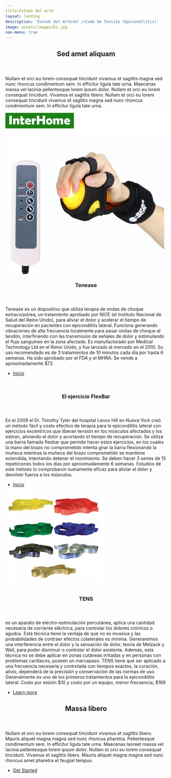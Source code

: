```yaml
---
title:Estado del Arte
layout: landing
description: 'Estado del Arte<br />Codo De Tenista (Epicondilitis)'
image: assets/images/E1.jpg
nav-menu: true
---
```


<!-- Main -->
<div id="main">

<!-- One -->
<section id="one">
	<div class="inner">
		<header class="major">
			<h2>Sed amet aliquam</h2>
		</header>
		<p>Nullam et orci eu lorem consequat tincidunt vivamus et sagittis magna sed nunc rhoncus condimentum sem. In efficitur ligula tate urna. Maecenas massa vel lacinia pellentesque lorem ipsum dolor. Nullam et orci eu lorem consequat tincidunt. Vivamus et sagittis libero. Nullam et orci eu lorem consequat tincidunt vivamus et sagittis magna sed nunc rhoncus condimentum sem. In efficitur ligula tate urna.</p>
	</div>
</section>

<!-- Two -->
<section id="two" class="spotlights">
	<section>
		<a href="generic.html" class="image">
			<img src="assets/images/A1.jpg" alt="" data-position="center center" />
		</a>
		<div class="content">
			<div class="inner">
				<header class="major">
					<h3>Tenease</h3>
				</header>
				<p>Tenease es un dispositivo que utiliza terapia de ondas de choque extracorpórea, un tratamiento aprobado por NICE (el Instituto Nacional de Salud del Reino Unido), para aliviar el dolor y acelerar el tiempo de recuperación en pacientes con epicondilitis lateral.  Funciona generando vibraciones de alta frecuencia localmente para pasar ondas de choque al tendón, interfiriendo con las transmisión de señales de dolor y estimulando el flujo sanguíneo en la zona afectada. Es manufacturado por Medical Technology Ltd en el Reino Unido, y fue lanzado al mercado en el 2010. Su uso recomendado es de 3 tratamientos de 10 minutos cada día por hasta 6 semanas.  Ha sido aprobado por el FDA y el MHRA. Se vende a aproximadamente $72.</p>
				<ul class="actions">
					<li><a href="generic.html" class="button">Inicio</a></li>
				</ul>
			</div>
		</div>
	</section>
	<section>
		<a href="generic.html" class="image">
			<img src="assets/images/A2.jpg" alt="" data-position="top center" />
		</a>
		<div class="content">
			<div class="inner">
				<header class="major">
					<h3>El ejercicio FlexBar</h3>
				</header>
				<p>En el 2009 el Dr. Timothy Tyler del hospital Lenox Hill en Nueva York creó un método fácil y costo efectivo de terapia para la epicondilitis lateral con ejercicios excéntricos que liberan tensión en los músculos afectados y los estiran, aliviando el dolor y acortando el tiempo de recuperación. Se utiliza una barra llamada flexbar que permite hacer estos ejercicios, en los cuales la mano del brazo no comprometido intenta girar la barra flexionando la muñeca mientras la muñeca del brazo comprometido se mantiene extendida, intentando detener el movimiento. Se deben hacer 3 series de 15 repeticiones todos los días por aproximadamente 6 semanas. Estudios de este método lo comprobaron sumamente eficaz para aliviar el dolor y devolver fuerza a los músculos. </p>
				<ul class="actions">
					<li><a href="generic.html" class="button">Inicio</a></li>
				</ul>
			</div>
		</div>
	</section>
	<section>
		<a href="generic.html" class="image">
			<img src="assets/images/A3.jpg" alt="" data-position="25% 25%" />
		</a>
		<div class="content">
			<div class="inner">
				<header class="major">
					<h3>TENS</h3>
				</header>
				<p>es un aparato de electro-estimulación percutánea, aplica una cantidad necesaria de corriente eléctrica, para controlar los dolores crónicos o agudos. Está técnica tiene la ventaja de que no es invasiva y las probabilidades de contraer efectos colaterales es mínima. Generaremos una interferencia entre el dolor y la sensación de dolor,  teoría de Melzack y Wall, para poder disminuir o controlar el dolor existente. Además, esta técnica no se debe aplicar en zonas cutáneas irritadas y en personas con problemas cardiacos, poseen un marcapaso.
TENS tiene que ser aplicado a una frecuencia necesaria y controlada con tiempos exactos, la curación, alivio, dependerá de la precisión y conservación de las normas de uso.
Generalmente es uno de los primeros tratamientos para la epicondilitis lateral. 
Costo por sesión $10 y costo por un equipo, menor frecuencia, $169
</p>
				<ul class="actions">
					<li><a href="generic.html" class="button">Learn more</a></li>
				</ul>
			</div>
		</div>
	</section>
</section>

<!-- Three -->
<section id="three">
	<div class="inner">
		<header class="major">
			<h2>Massa libero</h2>
		</header>
		<p>Nullam et orci eu lorem consequat tincidunt vivamus et sagittis libero. Mauris aliquet magna magna sed nunc rhoncus pharetra. Pellentesque condimentum sem. In efficitur ligula tate urna. Maecenas laoreet massa vel lacinia pellentesque lorem ipsum dolor. Nullam et orci eu lorem consequat tincidunt. Vivamus et sagittis libero. Mauris aliquet magna magna sed nunc rhoncus amet pharetra et feugiat tempus.</p>
		<ul class="actions">
			<li><a href="generic.html" class="button next">Get Started</a></li>
		</ul>
	</div>
</section>

</div>
